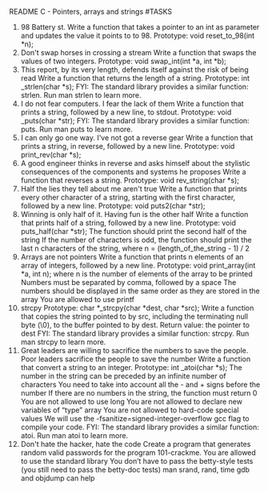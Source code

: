 README
C - Pointers, arrays and strings
#TASKS
1.	98 Battery st.
Write a function that takes a pointer to an int as parameter and updates the value it points to to 98.
Prototype: void reset_to_98(int *n);
1.	Don't swap horses in crossing a stream
Write a function that swaps the values of two integers.
Prototype: void swap_int(int *a, int *b);
2.	This report, by its very length, defends itself against the risk of being read
Write a function that returns the length of a string.
Prototype: int _strlen(char *s); FYI: The standard library provides a similar function: strlen. Run man strlen to learn more.
3.	I do not fear computers. I fear the lack of them
Write a function that prints a string, followed by a new line, to stdout.
Prototype: void _puts(char *str); FYI: The standard library provides a similar function: puts. Run man puts to learn more.
4.	I can only go one way. I've not got a reverse gear
Write a function that prints a string, in reverse, followed by a new line.
Prototype: void print_rev(char *s);
5.	A good engineer thinks in reverse and asks himself about the stylistic consequences of the components and systems he proposes
Write a function that reverses a string.
Prototype: void rev_string(char *s);
6.	Half the lies they tell about me aren't true
Write a function that prints every other character of a string, starting with the first character, followed by a new line.
Prototype: void puts2(char *str);
7.	Winning is only half of it. Having fun is the other half
Write a function that prints half of a string, followed by a new line.
Prototype: void puts_half(char *str); The function should print the second half of the string If the number of characters is odd, the function should print the last n characters of the string, where n = (length_of_the_string - 1) / 2
8.	Arrays are not pointers
Write a function that prints n elements of an array of integers, followed by a new line.
Prototype: void print_array(int *a, int n); where n is the number of elements of the array to be printed Numbers must be separated by comma, followed by a space The numbers should be displayed in the same order as they are stored in the array You are allowed to use printf
9.	strcpy
Prototype: char *_strcpy(char *dest, char *src); Write a function that copies the string pointed to by src, including the terminating null byte (\0), to the buffer pointed to by dest.
Return value: the pointer to dest FYI: The standard library provides a similar function: strcpy. Run man strcpy to learn more.
10.	Great leaders are willing to sacrifice the numbers to save the people. Poor leaders sacrifice the people to save the number Write a function that convert a string to an integer.
Prototype: int _atoi(char *s); The number in the string can be preceded by an infinite number of characters You need to take into account all the - and + signs before the number If there are no numbers in the string, the function must return 0 You are not allowed to use long You are not allowed to declare new variables of “type” array You are not allowed to hard-code special values We will use the -fsanitize=signed-integer-overflow gcc flag to compile your code. FYI: The standard library provides a similar function: atoi. Run man atoi to learn more.
11.	Don't hate the hacker, hate the code
Create a program that generates random valid passwords for the program 101-crackme.
You are allowed to use the standard library You don’t have to pass the betty-style tests (you still need to pass the betty-doc tests) man srand, rand, time gdb and objdump can help

